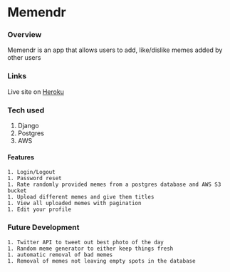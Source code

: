 # Memendr

### Overview
Memendr is an app that allows users to add, like/dislike memes added by other users

### Links
Live site on [Heroku](https://memendr.herokuapp.com/)

### Tech used
  1. Django
  1. Postgres
  1. AWS

#### Features
    1. Login/Logout
    1. Password reset
    1. Rate randomly provided memes from a postgres database and AWS S3 bucket
    1. Upload different memes and give them titles
    1. View all uploaded memes with pagination
    1. Edit your profile

### Future Development
    1. Twitter API to tweet out best photo of the day
    1. Random meme generator to either keep things fresh
    1. automatic removal of bad memes
    1. Removal of memes not leaving empty spots in the database

